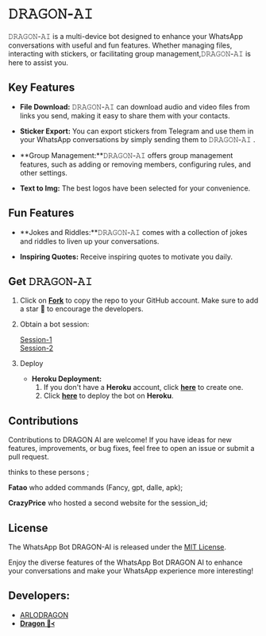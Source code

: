 # 𝙳𝚁𝙰𝙶𝙾𝙽-𝙰𝙸



𝙳𝚁𝙰𝙶𝙾𝙽-𝙰𝙸 is a multi-device bot designed to enhance your WhatsApp conversations with useful and fun features. Whether managing files, interacting with stickers, or facilitating group management,𝙳𝚁𝙰𝙶𝙾𝙽-𝙰𝙸
  is here to assist you.

## Key Features

- **File Download:** 𝙳𝚁𝙰𝙶𝙾𝙽-𝙰𝙸
 can download audio and video files from links you send, making it easy to share them with your contacts.

- **Sticker Export:** You can export stickers from Telegram and use them in your WhatsApp conversations by simply sending them to 𝙳𝚁𝙰𝙶𝙾𝙽-𝙰𝙸
 .

- **Group Management:**𝙳𝚁𝙰𝙶𝙾𝙽-𝙰𝙸
  offers group management features, such as adding or removing members, configuring rules, and other settings.

- **Text to Img:** The best logos have been selected for your convenience.

## Fun Features

- **Jokes and Riddles:**𝙳𝚁𝙰𝙶𝙾𝙽-𝙰𝙸
  comes with a collection of jokes and riddles to liven up your conversations.

- **Inspiring Quotes:** Receive inspiring quotes to motivate you daily.

## Get 𝙳𝚁𝙰𝙶𝙾𝙽-𝙰𝙸


1. Click on **[Fork](https://github.com/Kingdragony/Arlo-dragon)** to copy the repo to your GitHub account. Make sure to add a star 🌟 to encourage the developers.

2. Obtain a bot session: 

   [Session-1](https://zkscan.onrender.com)  <br>
   [Session-2](https://zokouscan.onrender.com) <br>


3. Deploy
   - **Heroku Deployment:**
     1. If you don't have a **Heroku** account, click [**here**](https://id.heroku.com/login) to create one.
     2. Click [**here**](https://dashboard.heroku.com/new?template=https://github.com/Kingdragony/Arlo-dragon) to deploy the bot on **Heroku**.

## Contributions

Contributions to DRAGON AI are welcome! If you have ideas for new features, improvements, or bug fixes, feel free to open an issue or submit a pull request. <br>

   thinks to these persons ;

   **Fatao** who added commands (Fancy, gpt, dalle, apk); <br>

   **CrazyPrice** who hosted a second website for the session_id;

## License

The WhatsApp Bot DRAGON-AI is released under the [MIT License](https://opensource.org/licenses/MIT).

Enjoy the diverse features of the WhatsApp Bot DRAGON AI to enhance your conversations and make your WhatsApp experience more interesting!

## Developers:

- [ARLODRAGON](https://github.com/kingdragony/Arlo-dragon/)
- [**Dragon 🐉᚜**](https://github.com/kingdragony)
